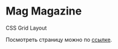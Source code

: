 # Mag Magazine
CSS Grid Layout 

Посмотреть страницу можно по [ссылке](https://asotikovasvetlana.github.io/mag-magazine/).
